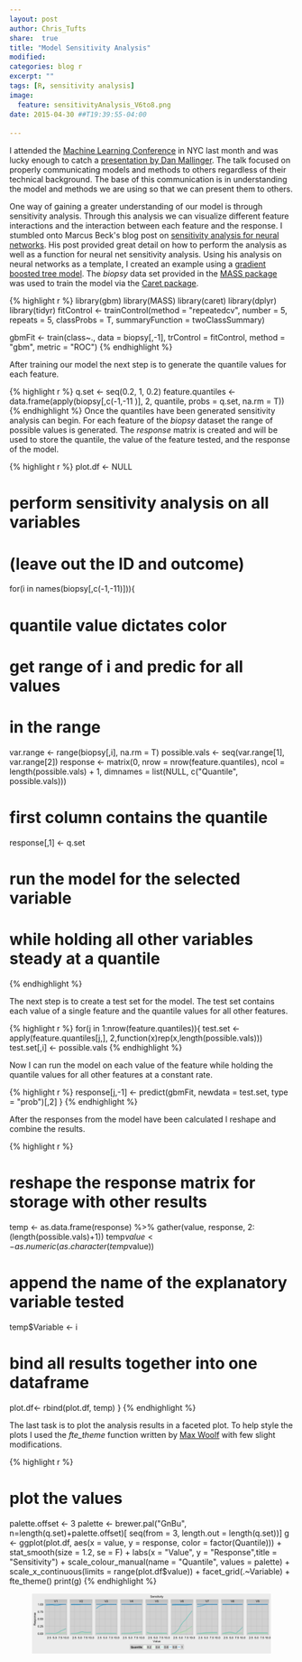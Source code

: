 ```yaml
---
layout: post
author: Chris_Tufts
share:  true
title: "Model Sensitivity Analysis"
modified:
categories: blog r
excerpt: ""
tags: [R, sensitivity analysis]
image:
  feature: sensitivityAnalysis_V6to8.png
date: 2015-04-30 ##T19:39:55-04:00

---
```


I attended the [Machine Learning Conference](http://mlconf.com/mlconf-2015-nyc/) in NYC last month and was lucky enough to catch a [presentation by Dan Mallinger](http://www.slideshare.net/SessionsEvents/mallinger-analyticscommunicationcomplex-models).  The talk focused on properly communicating models and methods to others regardless of their technical background. The base of this communication is in understanding the model and methods we are using so that we can present them to others. 

One way of gaining a greater understanding of our model is through sensitivity analysis.  Through this analysis we can visualize different feature interactions and the interaction between each feature and the response. I stumbled onto Marcus Beck's blog post on [sensitivity analysis for neural networks](https://beckmw.wordpress.com/2013/10/).  His post provided great detail on how to perform the analysis as well as a function for neural net sensitivity analysis.  Using his analysis on neural networks as a template, I created an example using a [gradient boosted tree model](http://cran.r-project.org/web/packages/gbm/index.html).  The <i>biopsy</i> data set provided in the [MASS package](http://cran.r-project.org/web/packages/MASS/index.html) was used to train the model via the [Caret package](http://topepo.github.io/caret/index.html).   

{% highlight r %}
library(gbm)
library(MASS)
library(caret)
library(dplyr)
library(tidyr)
fitControl <- trainControl(method = "repeatedcv", 
                           number = 5,
                           repeats = 5,
                           classProbs = T,
                           summaryFunction = twoClassSummary)

gbmFit <- train(class~., data = biopsy[,-1],
                trControl = fitControl,
                method = "gbm",
                metric = "ROC")
{% endhighlight %}


After training our model the next step is to generate the quantile values for each feature.

{% highlight r %}
q.set <- seq(0.2, 1, 0.2)
feature.quantiles <- data.frame(apply(biopsy[,c(-1,-11 )], 2,
                                      quantile, 
                                      probs = q.set,
                                      na.rm = T))
{% endhighlight %}
Once the quantiles have been generated sensitivity analysis can begin. For each feature of the <i>biopsy</i> dataset the range of possible values is generated.  The <i>response</i> matrix is created and will be used to store the quantile, the value of the feature tested, and the response of the model. 

{% highlight r %}
plot.df <- NULL
# perform sensitivity analysis on all variables
# (leave out the ID and outcome)
for(i in names(biopsy[,c(-1,-11)])){
  # quantile value dictates color
  # get range of i and predic for all values
  # in the range
  var.range <- range(biopsy[,i], na.rm = T)
  possible.vals <- seq(var.range[1], var.range[2])
  response <- matrix(0, nrow = nrow(feature.quantiles),
                     ncol = length(possible.vals) + 1, 
                     dimnames = list(NULL, c("Quantile", possible.vals)))
  # first column contains the quantile
  response[,1] <- q.set
  
  # run the model for the selected variable
  # while holding all other variables steady at a quantile
  
{% endhighlight %}

The next step is to create a test set for the model.  The test set contains each value of a single feature and the quantile values for all other features.  

{% highlight r %}
for(j in 1:nrow(feature.quantiles)){
  test.set <- apply(feature.quantiles[j,],
                     2,function(x)rep(x,length(possible.vals)))
  test.set[,i] <- possible.vals
{% endhighlight %}

Now I can run the model on each value of the feature while holding the quantile values for all other features at a constant rate. 

{% highlight r %}
 response[j,-1] <- predict(gbmFit, newdata = test.set, 
                            type = "prob")[,2]
}
{% endhighlight %}
  

After the responses from the model have been calculated I reshape and combine the results. 

{% highlight r %}
# reshape the response matrix for storage with other results
  temp <-  as.data.frame(response) %>%
    gather(value, response, 2:(length(possible.vals)+1))
  temp$value <- as.numeric(as.character(temp$value))
  # append the name of the explanatory variable tested
  temp$Variable <- i
  # bind all results together into one dataframe 
  plot.df<- rbind(plot.df, temp) 
}
{% endhighlight %}

The last task is to plot the analysis results in a faceted plot. To help style the plots I used the <i>fte_theme</i> function written by [Max Woolf](http://minimaxir.com/2015/02/ggplot-tutorial/) with few slight modifications.   

{% highlight r %}
# plot the values ####
palette.offset <- 3
palette <- brewer.pal("GnBu",
                      n=length(q.set)+palette.offset)[
                        seq(from = 3,
                            length.out = length(q.set))]
g <- ggplot(plot.df, aes(x = value, y = response, color = factor(Quantile))) + 
  stat_smooth(size = 1.2, se = F) + labs(x = "Value",
                                         y = "Response",title = "Sensitivity") + 
  scale_colour_manual(name = "Quantile", 
                      values = palette) +
  scale_x_continuous(limits = range(plot.df$value)) +
  facet_grid(.~Variable) + fte_theme()
print(g)
{% endhighlight %}


<figure>
  <img src="/images/sensitivityAnalysis.png" alt="image">
</figure>



[jekyll-gh]: https://github.com/jekyll/jekyll
[jekyll]:    http://jekyllrb.com
